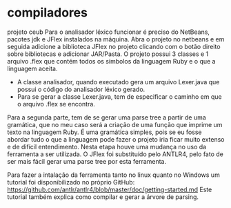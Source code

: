# compiladores
projeto ceub
Para o analisador léxico funcionar é preciso do NetBeans, pacotes jdk e JFlex instalados na máquina. Abra o projeto no netbeans e em 
seguida adicione a biblioteca JFlex no projeto clicando com o botão direito sobre bibliotecas e adicionar JAR/Pasta. 
O projeto possui 3 classes e 1 arquivo .flex que contém todos os símbolos da linguagem Ruby e o que a linguagem aceita.

 - A classe analisador, quando executado gera um arquivo Lexer.java que possui o código do analisador léxico gerado.
 - Para se gerar a classe Lexer.java, tem de especificar o caminho em que o arquivo .flex se encontra.

Para a segunda parte, tem de se gerar uma parse tree a partir de uma gramática, que no meu caso será a criação de uma função que imprime um texto na linguagem Ruby. É uma gramática simples, pois se eu fosse abordar tudo o que a linguagem pode fazer o projeto iria ficar muito extenso e de difícil entendimento. 
Nesta etapa houve uma mudança no uso da ferramenta a ser utilizada. O JFlex foi substituído pelo ANTLR4, pelo fato de ser mais fácil gerar uma parse tree por esta ferramenta.

Para fazer a intalação da ferramenta tanto no linux quanto no Windows um tutorial foi disponibilizado no próprio GitHub:
https://github.com/antlr/antlr4/blob/master/doc/getting-started.md
Este tutorial também explica como compilar e gerar a árvore de parsing.
